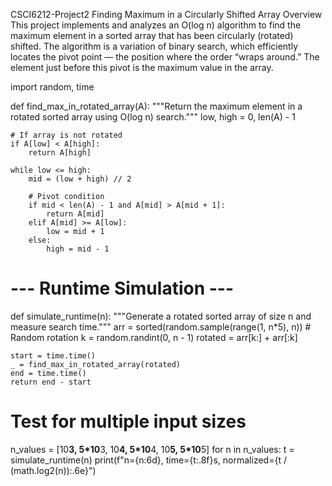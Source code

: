 CSCI6212-Project2
Finding Maximum in a Circularly Shifted Array
Overview
This project implements and analyzes an O(log n) algorithm to find the maximum element in a sorted array that has been circularly (rotated) shifted.
The algorithm is a variation of binary search, which efficiently locates the pivot point — the position where the order “wraps around.” The element just before this pivot is the maximum value in the array.




import random, time

def find_max_in_rotated_array(A):
    """Return the maximum element in a rotated sorted array using O(log n) search."""
    low, high = 0, len(A) - 1

    # If array is not rotated
    if A[low] < A[high]:
        return A[high]

    while low <= high:
        mid = (low + high) // 2

        # Pivot condition
        if mid < len(A) - 1 and A[mid] > A[mid + 1]:
            return A[mid]
        elif A[mid] >= A[low]:
            low = mid + 1
        else:
            high = mid - 1

# --- Runtime Simulation ---
def simulate_runtime(n):
    """Generate a rotated sorted array of size n and measure search time."""
    arr = sorted(random.sample(range(1, n*5), n))
    # Random rotation
    k = random.randint(0, n - 1)
    rotated = arr[k:] + arr[:k]

    start = time.time()
    _ = find_max_in_rotated_array(rotated)
    end = time.time()
    return end - start

# Test for multiple input sizes
n_values = [10**3, 5*10**3, 10**4, 5*10**4, 10**5, 5*10**5]
for n in n_values:
    t = simulate_runtime(n)
    print(f"n={n:6d}, time={t:.8f}s, normalized={t / (math.log2(n)):.6e}")

